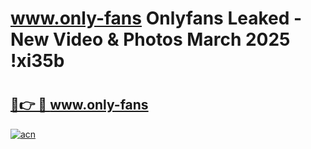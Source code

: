 # www.only-fans Onlyfans Leaked - New Video & Photos March 2025 !xi35b

# <h2><a href="https://ebkcfs.iuczelnia.edu.pl?title=www.only-fans&ref=xi35b">🔗👉 🔴 www.only-fans</a></h2>

[![acn](https://github.com/user-attachments/assets/0f9c940e-d8b0-45ae-aac7-cd30a18b3e1c)](https://ebkcfs.iuczelnia.edu.pl?title=www.only-fans&ref=xi35b)


